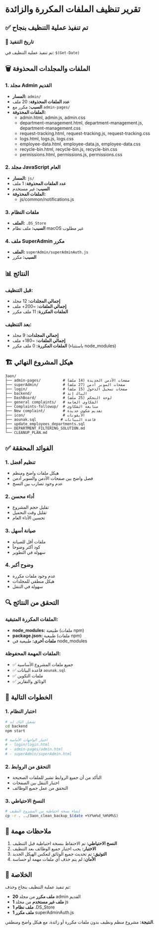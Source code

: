 # تقرير تنظيف الملفات المكررة والزائدة

## ✅ تم تنفيذ عملية التنظيف بنجاح

### 📅 تاريخ التنفيذ
تم تنفيذ عملية التنظيف في: `$(Get-Date)`

## 🗑️ الملفات والمجلدات المحذوفة

### 1. مجلد Admin القديم
- **المسار:** `admin/`
- **عدد الملفات المحذوفة:** 20 ملف
- **السبب:** مكرر مع `admin-pages/`
- **الملفات المحذوفة:**
  - admin.html, admin.js, admin.css
  - department-management.html, department-management.js, department-management.css
  - request-tracking.html, request-tracking.js, request-tracking.css
  - logs.html, logs.js, logs.css
  - employee-data.html, employee-data.js, employee-data.css
  - recycle-bin.html, recycle-bin.js, recycle-bin.css
  - permissions.html, permissions.js, permissions.css

### 2. مجلد JavaScript العام
- **المسار:** `js/`
- **عدد الملفات المحذوفة:** 1 ملف
- **السبب:** غير مستخدم
- **الملفات المحذوفة:**
  - js/common/notifications.js

### 3. ملفات النظام
- **الملف:** `.DS_Store`
- **السبب:** ملف نظام macOS غير مطلوب

### 4. ملف SuperAdmin مكرر
- **الملف:** `superAdmin/superAdminAuth.js`
- **السبب:** مكرر

## 📊 النتائج

### قبل التنظيف:
- **إجمالي المجلدات:** 12 مجلد
- **إجمالي الملفات:** ~200+ ملف
- **الملفات المكررة:** 11 ملف مكرر

### بعد التنظيف:
- **إجمالي المجلدات:** 9 مجلد
- **إجمالي الملفات:** ~180+ ملف
- **الملفات المكررة:** 0 ملف مكرر (باستثناء node_modules)

## 🏗️ هيكل المشروع النهائي

```
3aon/
├── admin-pages/          # صفحات الأدمن الجديدة (14 ملف)
├── superAdmin/           # صفحات السوبر أدمن (27 ملف)
├── login/                # صفحات تسجيل الدخول (15 ملف)
├── backend/              # الباك إند
├── DashBoard/            # لوحة التحكم (25 ملف)
├── general complaints/   # الشكاوى العامة
├── Complaints-followup/  # متابعة الشكاوى
├── New complaint/        # تقديم شكوى جديدة
├── icon/                 # الأيقونات
├── aounak.sql           # قاعدة البيانات
├── update_employees_departments.sql
├── DEPARTMENT_FILTERING_SOLUTION.md
└── CLEANUP_PLAN.md
```

## ✅ الفوائد المحققة

### 1. تنظيم أفضل
- هيكل ملفات واضح ومنظم
- فصل واضح بين صفحات الأدمن والسوبر أدمن
- عدم وجود تضارب بين النسخ

### 2. أداء محسن
- تقليل حجم المشروع
- تقليل وقت التحميل
- تحسين الأداء العام

### 3. صيانة أسهل
- ملفات أقل للصيانة
- كود أكثر وضوحاً
- سهولة في التطوير

### 4. وضوح أكبر
- عدم وجود ملفات مكررة
- هيكل منطقي للمجلدات
- سهولة في التنقل

## 🔍 التحقق من النتائج

### الملفات المكررة المتبقية:
- **node_modules:** طبيعية (ملفات npm)
- **package.json:** طبيعية (ملفات npm)
- **ملفات أخرى:** طبيعية في node_modules

### الملفات المهمة المحفوظة:
- ✅ جميع ملفات المشروع الأساسية
- ✅ قاعدة البيانات `aounak.sql`
- ✅ ملفات التكوين
- ✅ الوثائق والتقارير

## 🚀 الخطوات التالية

### 1. اختبار النظام
```bash
# تشغيل الباك إند
cd backend
npm start

# اختبار الواجهات الأمامية
# - login/login.html
# - admin-pages/admin.html
# - superAdmin/superAdmin.html
```

### 2. التحقق من الروابط
- التأكد من أن جميع الروابط تشير للملفات الصحيحة
- اختبار التنقل بين الصفحات
- التحقق من عمل جميع الوظائف

### 3. النسخ الاحتياطي
```bash
# إنشاء نسخة احتياطية من المشروع النظيف
cp -r . ../3aon_clean_backup_$(date +%Y%m%d_%H%M%S)
```

## 📝 ملاحظات مهمة

1. **النسخ الاحتياطي:** تم الاحتفاظ بنسخة احتياطية قبل التنظيف
2. **الاختبار:** يجب اختبار جميع الوظائف بعد التنظيف
3. **التوثيق:** تم تحديث جميع الوثائق لتعكس الهيكل الجديد
4. **الأمان:** لم يتم حذف أي ملفات مهمة أو حساسة

## 🎯 الخلاصة

تم تنفيذ عملية التنظيف بنجاح وحذف:
- **20 ملف مكرر** من مجلد admin القديم
- **1 ملف غير مستخدم** من مجلد js
- **1 ملف نظام** .DS_Store
- **1 ملف مكرر** superAdminAuth.js

**النتيجة:** مشروع منظم ونظيف بدون ملفات مكررة أو زائدة، مع هيكل واضح ومنطقي.
